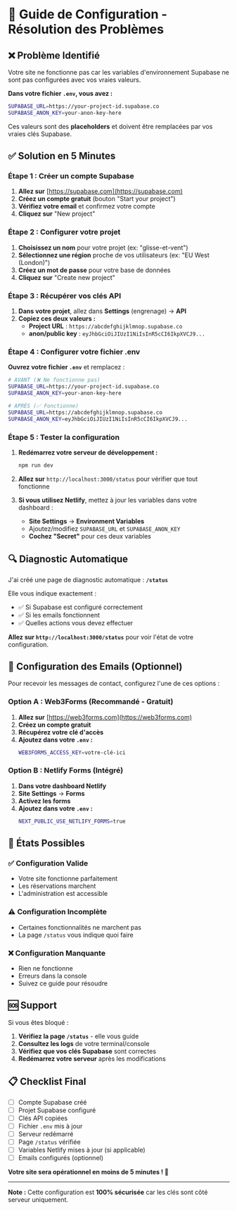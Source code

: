 # 🚀 Guide de Configuration - Résolution des Problèmes

## ❌ Problème Identifié

Votre site ne fonctionne pas car les variables d'environnement Supabase ne sont pas configurées avec vos vraies valeurs.

**Dans votre fichier `.env`, vous avez :**
```bash
SUPABASE_URL=https://your-project-id.supabase.co
SUPABASE_ANON_KEY=your-anon-key-here
```

Ces valeurs sont des **placeholders** et doivent être remplacées par vos vraies clés Supabase.

## ✅ Solution en 5 Minutes

### **Étape 1 : Créer un compte Supabase**

1. **Allez sur** [https://supabase.com](https://supabase.com)
2. **Créez un compte gratuit** (bouton "Start your project")
3. **Vérifiez votre email** et confirmez votre compte
4. **Cliquez sur** "New project"

### **Étape 2 : Configurer votre projet**

1. **Choisissez un nom** pour votre projet (ex: "glisse-et-vent")
2. **Sélectionnez une région** proche de vos utilisateurs (ex: "EU West (London)")
3. **Créez un mot de passe** pour votre base de données
4. **Cliquez sur** "Create new project"

### **Étape 3 : Récupérer vos clés API**

1. **Dans votre projet**, allez dans **Settings** (engrenage) → **API**
2. **Copiez ces deux valeurs :**
   - **Project URL** : `https://abcdefghijklmnop.supabase.co`
   - **anon/public key** : `eyJhbGciOiJIUzI1NiIsInR5cCI6IkpXVCJ9...`

### **Étape 4 : Configurer votre fichier .env**

**Ouvrez votre fichier `.env`** et remplacez :

```bash
# AVANT (❌ Ne fonctionne pas)
SUPABASE_URL=https://your-project-id.supabase.co
SUPABASE_ANON_KEY=your-anon-key-here

# APRÈS (✅ Fonctionne)
SUPABASE_URL=https://abcdefghijklmnop.supabase.co
SUPABASE_ANON_KEY=eyJhbGciOiJIUzI1NiIsInR5cCI6IkpXVCJ9...
```

### **Étape 5 : Tester la configuration**

1. **Redémarrez votre serveur de développement :**
   ```bash
   npm run dev
   ```

2. **Allez sur** `http://localhost:3000/status` pour vérifier que tout fonctionne

3. **Si vous utilisez Netlify**, mettez à jour les variables dans votre dashboard :
   - **Site Settings** → **Environment Variables**
   - Ajoutez/modifiez `SUPABASE_URL` et `SUPABASE_ANON_KEY`
   - **Cochez "Secret"** pour ces deux variables

## 🔍 Diagnostic Automatique

J'ai créé une page de diagnostic automatique : **`/status`**

Elle vous indique exactement :
- ✅ Si Supabase est configuré correctement
- ✅ Si les emails fonctionnent
- ✅ Quelles actions vous devez effectuer

**Allez sur `http://localhost:3000/status`** pour voir l'état de votre configuration.

## 📧 Configuration des Emails (Optionnel)

Pour recevoir les messages de contact, configurez l'une de ces options :

### **Option A : Web3Forms (Recommandé - Gratuit)**

1. **Allez sur** [https://web3forms.com](https://web3forms.com)
2. **Créez un compte gratuit**
3. **Récupérez votre clé d'accès**
4. **Ajoutez dans votre `.env` :**
   ```bash
   WEB3FORMS_ACCESS_KEY=votre-clé-ici
   ```

### **Option B : Netlify Forms (Intégré)**

1. **Dans votre dashboard Netlify**
2. **Site Settings** → **Forms**
3. **Activez les forms**
4. **Ajoutez dans votre `.env` :**
   ```bash
   NEXT_PUBLIC_USE_NETLIFY_FORMS=true
   ```

## 🚦 États Possibles

### **✅ Configuration Valide**
- Votre site fonctionne parfaitement
- Les réservations marchent
- L'administration est accessible

### **⚠️ Configuration Incomplète**
- Certaines fonctionnalités ne marchent pas
- La page `/status` vous indique quoi faire

### **❌ Configuration Manquante**
- Rien ne fonctionne
- Erreurs dans la console
- Suivez ce guide pour résoudre

## 🆘 Support

Si vous êtes bloqué :

1. **Vérifiez la page `/status`** - elle vous guide
2. **Consultez les logs** de votre terminal/console
3. **Vérifiez que vos clés Supabase** sont correctes
4. **Redémarrez votre serveur** après les modifications

## 📋 Checklist Final

- [ ] Compte Supabase créé
- [ ] Projet Supabase configuré
- [ ] Clés API copiées
- [ ] Fichier `.env` mis à jour
- [ ] Serveur redémarré
- [ ] Page `/status` vérifiée
- [ ] Variables Netlify mises à jour (si applicable)
- [ ] Emails configurés (optionnel)

**Votre site sera opérationnel en moins de 5 minutes ! 🚀**

---

**Note :** Cette configuration est **100% sécurisée** car les clés sont côté serveur uniquement.